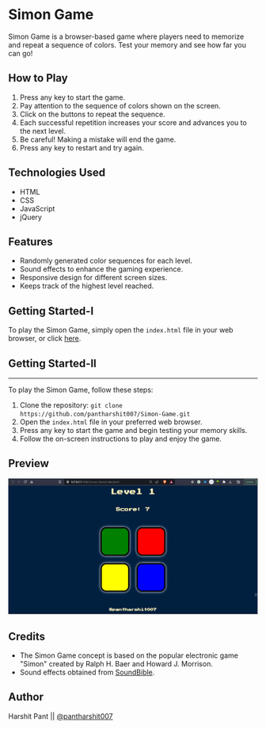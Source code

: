 # Simon Game

Simon Game is a browser-based game where players need to memorize and repeat a sequence of colors. Test your memory and see how far you can go!

## How to Play

1. Press any key to start the game.
2. Pay attention to the sequence of colors shown on the screen.
3. Click on the buttons to repeat the sequence.
4. Each successful repetition increases your score and advances you to the next level.
5. Be careful! Making a mistake will end the game.
6. Press any key to restart and try again.

## Technologies Used

- HTML
- CSS
- JavaScript
- jQuery

## Features

- Randomly generated color sequences for each level.
- Sound effects to enhance the gaming experience.
- Responsive design for different screen sizes.
- Keeps track of the highest level reached.

## Getting Started-I

To play the Simon Game, simply open the `index.html` file in your web browser,
or click [here](https://pantharshit007.github.io/Simon-Game/).

## Getting Started-II
---------------
To play the Simon Game, follow these steps:
1. Clone the repository: `git clone https://github.com/pantharshit007/Simon-Game.git`
2. Open the `index.html` file in your preferred web browser.
3. Press any key to start the game and begin testing your memory skills.
4. Follow the on-screen instructions to play and enjoy the game.

## Preview

![Simon Game Preview](./img/simon-game-preview.png)

## Credits

- The Simon Game concept is based on the popular electronic game "Simon" created by Ralph H. Baer and Howard J. Morrison.
- Sound effects obtained from [SoundBible](https://www.soundbible.com/).

## Author

Harshit Pant || [@pantharshit007](https://github.com/pantharshit007)



